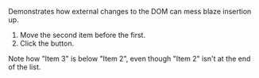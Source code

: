 Demonstrates how external changes to the DOM can mess blaze insertion up.

1. Move the second item before the first.
2. Click the button.

Note how "Item 3" is below "Item 2", even though "Item 2" isn't at the end of the list.